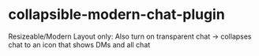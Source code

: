 # collapsible-modern-chat-plugin
Resizeable/Modern Layout only: Also turn on transparent chat -> collapses chat to an icon that shows DMs and all chat
